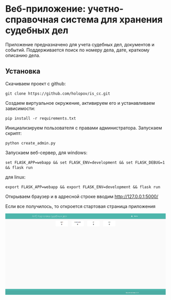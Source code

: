 # Веб-приложение: учетно-справочная система для хранения судебных дел

Приложение предназначено для учета судебных дел, документов и событий. Поддерживается поиск по номеру дела, дате, краткому описанию дела.

## Установка

Скачиваем проект с github:
```
git clone https://github.com/holopov/is_cc.git
```

Создаем виртуальное окружение, активируем его и устанавливаем зависимости:
```
pip install -r requirements.txt
```

Инициализируем пользователя с правами администратора. Запускаем скрипт:
```
python create_admin.py
```

Запускаем веб-сервер, для windows:
```
set FLASK_APP=webapp && set FLASK_ENV=development && set FLASK_DEBUG=1 && flask run
```

для linux:
```
export FLASK_APP=webapp && export FLASK_ENV=development && flask run
```

Открываем браузер и в адресной строке вводим http://127.0.0.1:5000/

Если все получилось, то откроется стартовая страница приложения

![Image](screenshot.png)
